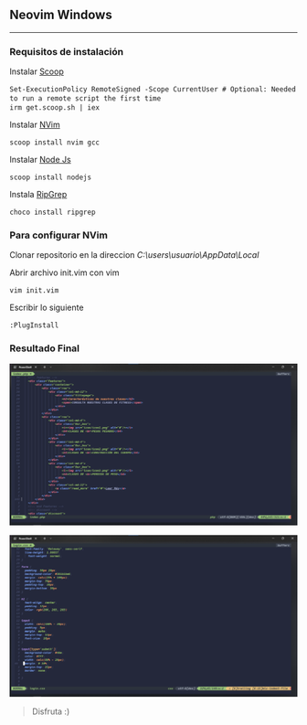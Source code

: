 ## Neovim Windows
---
### Requisitos de instalación  
Instalar [Scoop](https://scoop.sh/#/)  

    Set-ExecutionPolicy RemoteSigned -Scope CurrentUser # Optional: Needed to run a remote script the first time
    irm get.scoop.sh | iex
 
 
Instalar [NVim](https://neovim.io/) 

    scoop install nvim gcc

Instalar [Node Js](https://nodejs.org/en/download/)  

    scoop install nodejs

Instala [RipGrep](https://community.chocolatey.org/packages/ripgrep)  

    choco install ripgrep  

### Para configurar NVim  

Clonar repositorio en la direccion *C:\users\usuario\AppData\Local*  

Abrir archivo init.vim con vim  

    vim init.vim

Escribir lo siguiente   

    :PlugInstall

### Resultado Final  

![res-nvim](img/nvim01.png)  

![res-nvim2](img/nvim02.png)

> Disfruta :)
